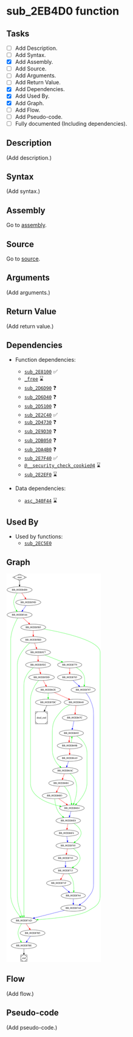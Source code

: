 # sub_2EB4D0 function

## Tasks

- [ ] Add Description.
- [ ] Add Syntax.
- [X] Add Assembly.
- [ ] Add Source.
- [ ] Add Arguments.
- [ ] Add Return Value.
- [X] Add Dependencies.
- [X] Add Used By.
- [X] Add Graph.
- [ ] Add Flow.
- [ ] Add Pseudo-code.
- [ ] Fully documented (Including dependencies).

## Description

(Add description.)

## Syntax

(Add syntax.)

## Assembly

Go to [assembly](../asm/sub_2EB4D0.asm).

## Source

Go to [source](../cc/sub_2EB4D0.cc).

## Arguments

(Add arguments.)

## Return Value

(Add return value.)

## Dependencies

* Function dependencies:
  * [`sub_2E8100`](sub_2E8100.md) ✅
  * [`_free`](_free.md) ⌛
  * [`sub_2D6D90`](sub_2D6D90.md) ❓
  * [`sub_2D6D40`](sub_2D6D40.md) ❓
  * [`sub_2D5100`](sub_2D5100.md) ❓
  * [`sub_2E2C40`](sub_2E2C40.md) ✅
  * [`sub_2D4730`](sub_2D4730.md) ❓
  * [`sub_2E9D30`](sub_2E9D30.md) ❓
  * [`sub_2DB050`](sub_2DB050.md) ❓
  * [`sub_2DA4B0`](sub_2DA4B0.md) ❓
  * [`sub_2E7F40`](sub_2E7F40.md) ✅
  * [`@__security_check_cookie@4`](@__security_check_cookie@4.md) ⌛
  * [`sub_2E2EF0`](sub_2E2EF0.md) ⌛

* Data dependencies:
  * [`asc_340F44`](asc_340F44.md) ⌛

## Used By

* Used by functions:
  * [`sub_2EC5E0`](sub_2EC5E0.md)

## Graph

![sub_2EB4D0 Graph](../svg/sub_2EB4D0.svg "sub_2EB4D0 Graph")

## Flow

(Add flow.)

## Pseudo-code

(Add pseudo-code.)
